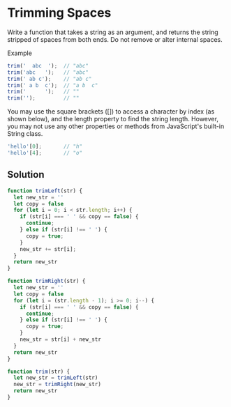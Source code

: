 # Trimming Spaces
Write a function that takes a string as an argument, and returns the string stripped of spaces from both ends. Do not remove or alter internal spaces.

Example
```js
trim('  abc  ');  // "abc"
trim('abc   ');   // "abc"
trim(' ab c');    // "ab c"
trim(' a b  c');  // "a b  c"
trim('      ');   // ""
trim('');         // ""
```
You may use the square brackets ([]) to access a character by index (as shown below), and the length property to find the string length. However, you may not use any other properties or methods from JavaScript's built-in String class.
```js
'hello'[0];       // "h"
'hello'[4];       // "o"
```

## Solution
```js
function trimLeft(str) {
  let new_str = ''
  let copy = false
  for (let i = 0; i < str.length; i++) {
    if (str[i] === ' ' && copy == false) {
      continue;
    } else if (str[i] !== ' ') {
      copy = true;
    }
    new_str += str[i];
  }
  return new_str
}

function trimRight(str) {
  let new_str = ''
  let copy = false
  for (let i = (str.length - 1); i >= 0; i--) {
    if (str[i] === ' ' && copy == false) {
      continue;
    } else if (str[i] !== ' ') {
      copy = true;
    }
    new_str = str[i] + new_str
  }
  return new_str
}

function trim(str) {
  let new_str = trimLeft(str)
  new_str = trimRight(new_str)
  return new_str
}
```
